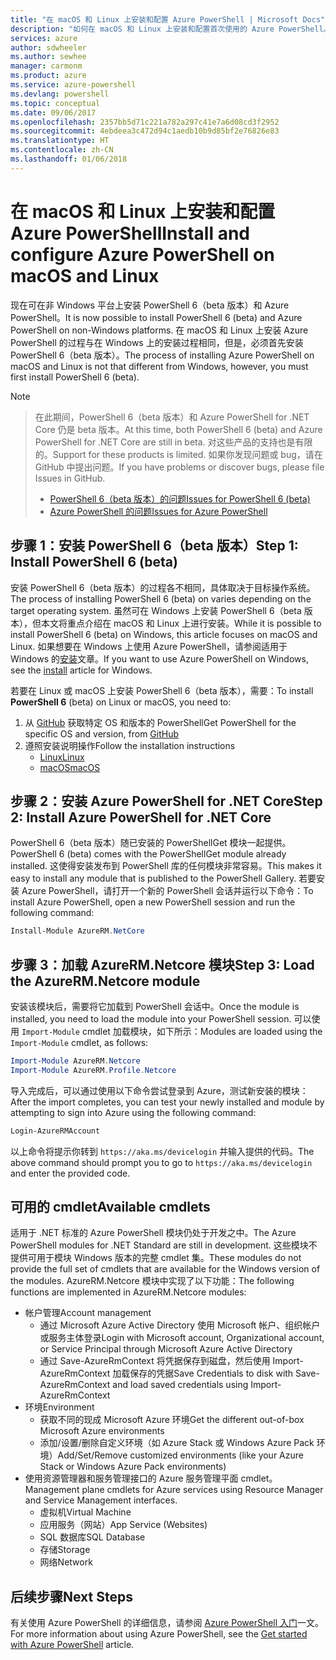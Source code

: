 ```yaml
---
title: "在 macOS 和 Linux 上安装和配置 Azure PowerShell | Microsoft Docs"
description: "如何在 macOS 和 Linux 上安装和配置首次使用的 Azure PowerShell。"
services: azure
author: sdwheeler
ms.author: sewhee
manager: carmonm
ms.product: azure
ms.service: azure-powershell
ms.devlang: powershell
ms.topic: conceptual
ms.date: 09/06/2017
ms.openlocfilehash: 2357bb5d71c221a782a297c41e7a6d08cd3f2952
ms.sourcegitcommit: 4ebdeea3c472d94c1aedb10b9d85bf2e76826e83
ms.translationtype: HT
ms.contentlocale: zh-CN
ms.lasthandoff: 01/06/2018
---
```

# <a name="install-and-configure-azure-powershell-on-macos-and-linux"></a><span data-ttu-id="6b5cb-103">在 macOS 和 Linux 上安装和配置 Azure PowerShell</span><span class="sxs-lookup"><span data-stu-id="6b5cb-103">Install and configure Azure PowerShell on macOS and Linux</span></span>

<span data-ttu-id="6b5cb-104">现在可在非 Windows 平台上安装 PowerShell 6（beta 版本）和 Azure PowerShell。</span><span class="sxs-lookup"><span data-stu-id="6b5cb-104">It is now possible to install PowerShell 6 (beta) and Azure PowerShell on non-Windows platforms.</span></span>
<span data-ttu-id="6b5cb-105">在 macOS 和 Linux 上安装 Azure PowerShell 的过程与在 Windows 上的安装过程相同，但是，必须首先安装 PowerShell 6（beta 版本）。</span><span class="sxs-lookup"><span data-stu-id="6b5cb-105">The process of installing Azure PowerShell on macOS and Linux is not that different from Windows, however, you must first install PowerShell 6 (beta).</span></span>

> [!NOTE]

> <span data-ttu-id="6b5cb-106">在此期间，PowerShell 6（beta 版本）和 Azure PowerShell for .NET Core 仍是 beta 版本。</span><span class="sxs-lookup"><span data-stu-id="6b5cb-106">At this time, both PowerShell 6 (beta) and Azure PowerShell for .NET Core are still in beta.</span></span>
> <span data-ttu-id="6b5cb-107">对这些产品的支持也是有限的。</span><span class="sxs-lookup"><span data-stu-id="6b5cb-107">Support for these products is limited.</span></span> <span data-ttu-id="6b5cb-108">如果你发现问题或 bug，请在 GitHub 中提出问题。</span><span class="sxs-lookup"><span data-stu-id="6b5cb-108">If you have problems or discover bugs, please file Issues in GitHub.</span></span>
>
> * [<span data-ttu-id="6b5cb-109">PowerShell 6（beta 版本）的问题</span><span class="sxs-lookup"><span data-stu-id="6b5cb-109">Issues for PowerShell 6 (beta)</span></span>](https://github.com/PowerShell/PowerShell/issues)
> * [<span data-ttu-id="6b5cb-110">Azure PowerShell 的问题</span><span class="sxs-lookup"><span data-stu-id="6b5cb-110">Issues for Azure PowerShell</span></span>](https://github.com/azure/azure-docs-powershell/issues)

## <a name="step-1-install-powershell-6-beta"></a><span data-ttu-id="6b5cb-111">步骤 1：安装 PowerShell 6（beta 版本）</span><span class="sxs-lookup"><span data-stu-id="6b5cb-111">Step 1: Install PowerShell 6 (beta)</span></span>

<span data-ttu-id="6b5cb-112">安装 PowerShell 6（beta 版本）的过程各不相同，具体取决于目标操作系统。</span><span class="sxs-lookup"><span data-stu-id="6b5cb-112">The process of installing PowerShell 6 (beta) on varies depending on the target operating system.</span></span>
<span data-ttu-id="6b5cb-113">虽然可在 Windows 上安装 PowerShell 6（beta 版本），但本文将重点介绍在 macOS 和 Linux 上进行安装。</span><span class="sxs-lookup"><span data-stu-id="6b5cb-113">While it is possible to install PowerShell 6 (beta) on Windows, this article focuses on macOS and Linux.</span></span> <span data-ttu-id="6b5cb-114">如果想要在 Windows 上使用 Azure PowerShell，请参阅适用于 Windows 的[安装](./install-azurerm-ps.md)文章。</span><span class="sxs-lookup"><span data-stu-id="6b5cb-114">If you want to use Azure PowerShell on Windows, see the [install](./install-azurerm-ps.md) article for Windows.</span></span>

<span data-ttu-id="6b5cb-115">若要在 Linux 或 macOS 上安装 PowerShell 6（beta 版本），需要：</span><span class="sxs-lookup"><span data-stu-id="6b5cb-115">To install **PowerShell 6** (beta) on Linux or macOS, you need to:</span></span>

1. <span data-ttu-id="6b5cb-116">从 [GitHub](https://github.com/powershell/powershell#get-powershell) 获取特定 OS 和版本的 PowerShell</span><span class="sxs-lookup"><span data-stu-id="6b5cb-116">Get PowerShell for the specific OS and version, from [GitHub](https://github.com/powershell/powershell#get-powershell)</span></span>
2. <span data-ttu-id="6b5cb-117">遵照安装说明操作</span><span class="sxs-lookup"><span data-stu-id="6b5cb-117">Follow the installation instructions</span></span>
   - [<span data-ttu-id="6b5cb-118">Linux</span><span class="sxs-lookup"><span data-stu-id="6b5cb-118">Linux</span></span>](https://github.com/PowerShell/PowerShell/blob/master/docs/installation/linux.md)
   - [<span data-ttu-id="6b5cb-119">macOS</span><span class="sxs-lookup"><span data-stu-id="6b5cb-119">macOS</span></span>](https://github.com/PowerShell/PowerShell/blob/master/docs/installation/linux.md#macos-1012)

## <a name="step-2-install-azure-powershell-for-net-core"></a><span data-ttu-id="6b5cb-120">步骤 2：安装 Azure PowerShell for .NET Core</span><span class="sxs-lookup"><span data-stu-id="6b5cb-120">Step 2: Install Azure PowerShell for .NET Core</span></span>

<span data-ttu-id="6b5cb-121">PowerShell 6（beta 版本）随已安装的 PowerShellGet 模块一起提供。</span><span class="sxs-lookup"><span data-stu-id="6b5cb-121">PowerShell 6 (beta) comes with the PowerShellGet module already installed.</span></span> <span data-ttu-id="6b5cb-122">这使得安装发布到 PowerShell 库的任何模块非常容易。</span><span class="sxs-lookup"><span data-stu-id="6b5cb-122">This makes it easy to install any module that is published to the PowerShell Gallery.</span></span> <span data-ttu-id="6b5cb-123">若要安装 Azure PowerShell，请打开一个新的 PowerShell 会话并运行以下命令：</span><span class="sxs-lookup"><span data-stu-id="6b5cb-123">To install Azure PowerShell, open a new PowerShell session and run the following command:</span></span>

```powershell
Install-Module AzureRM.NetCore
```

## <a name="step-3-load-the-azurermnetcore-module"></a><span data-ttu-id="6b5cb-124">步骤 3：加载 AzureRM.Netcore 模块</span><span class="sxs-lookup"><span data-stu-id="6b5cb-124">Step 3: Load the AzureRM.Netcore module</span></span>

<span data-ttu-id="6b5cb-125">安装该模块后，需要将它加载到 PowerShell 会话中。</span><span class="sxs-lookup"><span data-stu-id="6b5cb-125">Once the module is installed, you need to load the module into your PowerShell session.</span></span> <span data-ttu-id="6b5cb-126">可以使用 `Import-Module` cmdlet 加载模块，如下所示：</span><span class="sxs-lookup"><span data-stu-id="6b5cb-126">Modules are loaded using the `Import-Module` cmdlet, as follows:</span></span>

```powershell
Import-Module AzureRM.Netcore
Import-Module AzureRM.Profile.Netcore
```

<span data-ttu-id="6b5cb-127">导入完成后，可以通过使用以下命令尝试登录到 Azure，测试新安装的模块：</span><span class="sxs-lookup"><span data-stu-id="6b5cb-127">After the import completes, you can test your newly installed and module by attempting to sign into Azure using the following command:</span></span>

```powershell
Login-AzureRMAccount
```

<span data-ttu-id="6b5cb-128">以上命令将提示你转到 `https://aka.ms/devicelogin` 并输入提供的代码。</span><span class="sxs-lookup"><span data-stu-id="6b5cb-128">The above command should prompt you to go to `https://aka.ms/devicelogin` and enter the provided code.</span></span>

## <a name="available-cmdlets"></a><span data-ttu-id="6b5cb-129">可用的 cmdlet</span><span class="sxs-lookup"><span data-stu-id="6b5cb-129">Available cmdlets</span></span>

<span data-ttu-id="6b5cb-130">适用于 .NET 标准的 Azure PowerShell 模块仍处于开发之中。</span><span class="sxs-lookup"><span data-stu-id="6b5cb-130">The Azure PowerShell modules for .NET Standard are still in development.</span></span> <span data-ttu-id="6b5cb-131">这些模块不提供可用于模块 Windows 版本的完整 cmdlet 集。</span><span class="sxs-lookup"><span data-stu-id="6b5cb-131">These modules do not provide the full set of cmdlets that are available for the Windows version of the modules.</span></span> <span data-ttu-id="6b5cb-132">AzureRM.Netcore 模块中实现了以下功能：</span><span class="sxs-lookup"><span data-stu-id="6b5cb-132">The following functions are implemented in AzureRM.Netcore modules:</span></span>

* <span data-ttu-id="6b5cb-133">帐户管理</span><span class="sxs-lookup"><span data-stu-id="6b5cb-133">Account management</span></span>
  - <span data-ttu-id="6b5cb-134">通过 Microsoft Azure Active Directory 使用 Microsoft 帐户、组织帐户或服务主体登录</span><span class="sxs-lookup"><span data-stu-id="6b5cb-134">Login with Microsoft account, Organizational account, or Service Principal through Microsoft Azure Active Directory</span></span>
  - <span data-ttu-id="6b5cb-135">通过 Save-AzureRmContext 将凭据保存到磁盘，然后使用 Import-AzureRmContext 加载保存的凭据</span><span class="sxs-lookup"><span data-stu-id="6b5cb-135">Save Credentials to disk with Save-AzureRmContext and load saved credentials using Import-AzureRmContext</span></span>
* <span data-ttu-id="6b5cb-136">环境</span><span class="sxs-lookup"><span data-stu-id="6b5cb-136">Environment</span></span>
  - <span data-ttu-id="6b5cb-137">获取不同的现成 Microsoft Azure 环境</span><span class="sxs-lookup"><span data-stu-id="6b5cb-137">Get the different out-of-box Microsoft Azure environments</span></span>
  - <span data-ttu-id="6b5cb-138">添加/设置/删除自定义环境（如 Azure Stack 或 Windows Azure Pack 环境）</span><span class="sxs-lookup"><span data-stu-id="6b5cb-138">Add/Set/Remove customized environments (like your Azure Stack or Windows Azure Pack environments)</span></span>
* <span data-ttu-id="6b5cb-139">使用资源管理器和服务管理接口的 Azure 服务管理平面 cmdlet。</span><span class="sxs-lookup"><span data-stu-id="6b5cb-139">Management plane cmdlets for Azure services using Resource Manager and Service Management interfaces.</span></span>
  - <span data-ttu-id="6b5cb-140">虚拟机</span><span class="sxs-lookup"><span data-stu-id="6b5cb-140">Virtual Machine</span></span>
  - <span data-ttu-id="6b5cb-141">应用服务（网站）</span><span class="sxs-lookup"><span data-stu-id="6b5cb-141">App Service (Websites)</span></span>
  - <span data-ttu-id="6b5cb-142">SQL 数据库</span><span class="sxs-lookup"><span data-stu-id="6b5cb-142">SQL Database</span></span>
  - <span data-ttu-id="6b5cb-143">存储</span><span class="sxs-lookup"><span data-stu-id="6b5cb-143">Storage</span></span>
  - <span data-ttu-id="6b5cb-144">网络</span><span class="sxs-lookup"><span data-stu-id="6b5cb-144">Network</span></span>

## <a name="next-steps"></a><span data-ttu-id="6b5cb-145">后续步骤</span><span class="sxs-lookup"><span data-stu-id="6b5cb-145">Next Steps</span></span>

<span data-ttu-id="6b5cb-146">有关使用 Azure PowerShell 的详细信息，请参阅 [Azure PowerShell 入门](get-started-azureps.md)一文。</span><span class="sxs-lookup"><span data-stu-id="6b5cb-146">For more information about using Azure PowerShell, see the [Get started with Azure PowerShell](get-started-azureps.md) article.</span></span>
